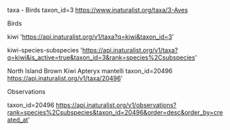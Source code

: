 taxa - Birds
taxon_id=3
https://www.inaturalist.org/taxa/3-Aves

Birds

kiwi
'https://api.inaturalist.org/v1/taxa?q=kiwi&taxon_id=3'

kiwi-species-subspecies
'https://api.inaturalist.org/v1/taxa?q=kiwi&is_active=true&taxon_id=3&rank=species%2Csubspecies'

North Island Brown Kiwi 
Apteryx mantelli
taxon_id=20496
https://api.inaturalist.org/v1/taxa/20496'





Observations

taxon_id=20496
https://api.inaturalist.org/v1/observations?rank=species%2Csubspecies&taxon_id=20496&order=desc&order_by=created_at'